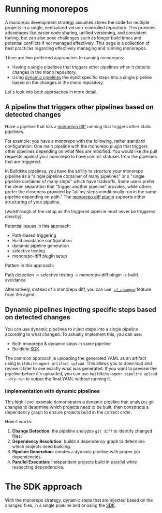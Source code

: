 # Running monorepos

A monorepo development strategy assumes stores the code for multiple projects in a single, centralized version-controlled repository. This provides advantages like easier code sharing, unified versioning, and consistent tooling, but can also pose challenges such as longer build times and potential conflicts if not managed effectively. This page is a collection of best practices regarding effectively managing and running monorepos.

There are two preferred approaches to running monorepos:

* Having a single pipelines that triggers other pipelines when it detects changes in the mono repository.
* Using [dynamic pipelines](/docs/pipelines/defining-steps#dynamic-pipelines) the inject specific steps into a single pipeline based on the changes in the mono repository.

Let's look into both approaches in more detail.

## A pipeline that triggers other pipelines based on detected changes

Have a pipeline that has a [monorepo diff](https://buildkite.com/resources/plugins/buildkite-plugins/monorepo-diff-buildkite-plugin/) running that triggers other static pipelines.

For example: you have a monorepo with the following, rather standard configuration:
One main pipeline with the monorepo plugin that triggers other pipelines depending on what files are modified.
You would like the pull requests against your monorepo to have commit statuses from the pipelines that are triggered.

In Buildkite pipelines, you have the ability to structure your monorepo pipeline as a "single pipeline container of many pipelines" or a "single pipeline container of many steps" which have tradeoffs. Some users prefer the clean separation that "trigger another pipeline" provides, while others prefer the closeness provided by "all my steps conditionally run in the same pipeline depending on path." The [monorepo diff plugin](https://buildkite.com/resources/plugins/buildkite-plugins/monorepo-diff-buildkite-plugin/) supports either structuring of your pipeline.

[walkthrough of the setup as the triggered pipeline must never be triggered directly].

Potential issues in this approach:

* Path-based triggering
* Build avoidance configuration
* dynamic pipeline generation
* selective testing
* monorepo-diff plugin setup

Pattern in this approach:

Path detection → selective testing → monorepo-diff plugin → build avoidance

Alternatively, instead of a monorepo diff, you can use  [`if_changed`](/docs/agent/v3/cli-pipeline#apply-if-changed) feature from the agent.

## Dynamic pipelines injecting specific steps based on detected changes

You can use dynamic pipelines to inject steps into a single pipeline according to what changed. To actually implement this, you can use:

* Both monorepo & dynamic steps in same pipeline
* Buildkite [SDK](/docs/pipelines/configure/dynamic-pipelines/sdk)

The common approach is uploading the generated YAML as an artifact using `buildkite-agent artifact upload`. This allows you to download and review it later to see exactly what was generated. If you want to preview the pipeline before it's uploaded, you can use `buildkite-agent pipeline upload --dry-run` to output the final YAML without running it.

### Implementation with dynamic pipelines

This high-level example demonstrates a dynamic pipeline that analyzes git changes to determine which projects need to be built, then constructs a dependency graph to ensure projects build in the correct order.

How it works:

1. **Change Detection**: the pipeline analyzes `git diff` to identify changed files.
1. **Dependency Resolution**: builds a dependency graph to determine which projects need building.
1. **Pipeline Generation**: creates a dynamic pipeline with proper job dependencies.
1. **Parallel Execution**: independent projects build in parallel while respecting dependencies.

# The SDK approach

With the monorepo strategy, dynamic steps that are injected based on the changed files, in a single pipeline and or using the [SDK](/docs/pipelines/configure/dynamic-pipelines/sdk).
